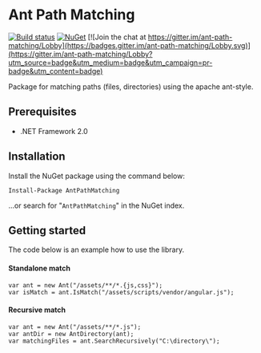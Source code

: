 # Ant Path Matching
[![Build status](https://ci.appveyor.com/api/projects/status/dh8kgx9rooyx6i40?svg=true)](https://ci.appveyor.com/project/WichardRiezebos/ant-path-matching) [![NuGet](https://buildstats.info/nuget/AntPathMatching)](https://www.nuget.org/packages/AntPathMatching/) [![Join the chat at https://gitter.im/ant-path-matching/Lobby](https://badges.gitter.im/ant-path-matching/Lobby.svg)](https://gitter.im/ant-path-matching/Lobby?utm_source=badge&utm_medium=badge&utm_campaign=pr-badge&utm_content=badge)

Package for matching paths (files, directories) using the apache ant-style.

## Prerequisites

- .NET Framework 2.0

## Installation

Install the NuGet package using the command below:

```
Install-Package AntPathMatching
```

...or search for "`AntPathMatching`" in the NuGet index.

## Getting started
The code below is an example how to use the library.

#### Standalone match

```
var ant = new Ant("/assets/**/*.{js,css}");
var isMatch = ant.IsMatch("/assets/scripts/vendor/angular.js");
```

#### Recursive match

```
var ant = new Ant("/assets/**/*.js");
var antDir = new AntDirectory(ant);
var matchingFiles = ant.SearchRecursively("C:\directory\");
```